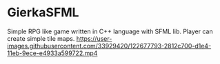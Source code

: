 # GierkaSFML
Simple RPG like game written in C++ language with SFML lib.  Player can create simple tile maps.
https://user-images.githubusercontent.com/33929420/122677793-2812c700-d1e4-11eb-9ece-e4933a599722.mp4
